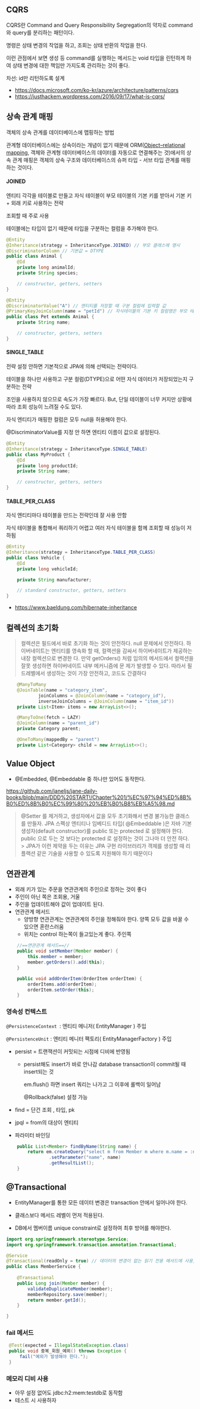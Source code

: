 ## CQRS

CQRS란 Command and Query Responsibility Segregation의 약자로 command와 query를 분리하는 패턴이다.

명령은 상태 변경의 작업을 하고, 조회는 상태 반환의 작업을 한다. 

이런 관점에서 보면 생성 등 command를 실행하는 메서드는 void 타입을 린턴하게 하여 상태 변경에 대한 책임만 가지도록 관리하는 것이 좋다. 

차선: id만 리턴하도록 설계

- https://docs.microsoft.com/ko-kr/azure/architecture/patterns/cqrs
- https://justhackem.wordpress.com/2016/09/17/what-is-cqrs/



## 상속 관계 매핑

객체의 상속 관계를 데이터베이스에 맵핑하는 방법

관계형 데이터베이스에는 상속이라는 개념이 없기 때문에 ORM([Object–relational mapping](https://en.wikipedia.org/wiki/Object–relational_mapping), 객체와 관계형 데이터베이스의 데이터를 자동으로 연결해주는 것)에서의 상속 관계 매핑은 객체의 상속 구조와 데이터베이스의 슈퍼 타입 - 서브 타입 관계를 매핑하는 것이다.

#### JOINED

엔티티 각각을 테이블로 만들고 자식 테이블이 부모 테이블의 기본 키를 받아서 기본 키 + 외래 키로 사용하는 전략

조회할 때 주로 사용

테이블에는 타입이 없기 때문에 타입을 구분하는 컬럼을 추가해야 한다.

```java
@Entity
@Inheritance(strategy = InheritanceType.JOINED) // 부모 클래스에 명시
@DiscriminatorColumn // 기본값 = DTYPE
public class Animal {
    @Id
    private long animalId;
    private String species;

    // constructor, getters, setters 
}

@Entity
@DiscriminatorValue("A") // 엔티티를 저장할 때 구분 컬럼에 입력할 값
@PrimaryKeyJoinColumn(name = "petId") // 자식테이블의 기본 키 컬럼명은 부모 테이블의 id 컬럼명을 기본으로 사용하지만, 변경하고 싶다면 이 어노테이션을 사용하면 된다.
public class Pet extends Animal {
    private String name;

    // constructor, getters, setters
}
```



#### SINGLE_TABLE

전략 설정 안하면 기본적으로 JPA에 의해 선택되는 전략이다.

테이블을 하나만 사용하고 구분 컬럼(DTYPE)으로 어떤 자식 데이터가 저장되었는지 구분하는 전략

조인을 사용하지 않으므로 속도가 가장 빠르다. But, 단일 테이블이 너무 커지만 상황에 따라 조회 성능이 느려질 수도 있다. 

자식 엔티티가 매핑한 컬럼은 모두 null을 허용해야 한다. 

@DiscriminatorValue를 지정 안 하면 엔티티 이름이 값으로 설정된다. 

```java
@Entity
@Inheritance(strategy = InheritanceType.SINGLE_TABLE)
public class MyProduct {
    @Id
    private long productId;
    private String name;

    // constructor, getters, setters
}
```



#### TABLE_PER_CLASS

자식 엔티티마다 테이블을 만드는 전략인데 잘 사용 안함

자식 테이블을 통합해서 쿼리하기 어렵고 여러 자식 테이블을 함께 조회할 때 성능이 저하됨

```java
@Entity
@Inheritance(strategy = InheritanceType.TABLE_PER_CLASS)
public class Vehicle {
    @Id
    private long vehicleId;

    private String manufacturer;

    // standard constructor, getters, setters
}
```



- https://www.baeldung.com/hibernate-inheritance



## 컬렉션의 초기화

> 컬렉션은 필드에서 바로 초기화 하는 것이 안전하다. null 문제에서 안전하다. 하이버네이트는 엔티티를 영속화 할 때, 컬랙션을 감싸서 하이버네이트가 제공하는 내장 컬렉션으로 변경한 다. 만약 getOrders() 처럼 임의의 메서드에서 컬력션을 잘못 생성하면 하이버네이트 내부 메커니즘에 문 제가 발생할 수 있다. 따라서 필드레벨에서 생성하는 것이 가장 안전하고, 코드도 간결하다

```java
    @ManyToMany
    @JoinTable(name = "category_item",
            joinColumns = @JoinColumn(name = "category_id"),
            inverseJoinColumns = @JoinColumn(name = "item_id"))
    private List<Item> items = new ArrayList<>();
```

```java
    @ManyToOne(fetch = LAZY)
    @JoinColumn(name = "parent_id")
    private Category parent;

    @OneToMany(mappedBy = "parent")
    private List<Category> child = new ArrayList<>();
```



 ## Value Object

- @Embedded, @Embeddable 중 하나만 있어도 동작한다.

https://github.com/janeljs/jane-daily-books/blob/main/DDD%20START!/Chapter%201/%EC%97%94%ED%8B%B0%ED%8B%B0%EC%99%80%20%EB%B0%B8%EB%A5%98.md

> @Setter 를 제거하고, 생성자에서 값을 모두 초기화해서 변경 불가능한 클래스를 만들자. JPA 스펙상 엔티티나 임베디드 타입( @Embeddable )은 자바 기본 생성자(default constructor)를 public 또는 protected 로 설정해야 한다. public 으로 두는 것 보다는 protected 로 설정하는 것이 그나마 더 안전 하다. > JPA가 이런 제약을 두는 이유는 JPA 구현 라이브러리가 객체를 생성할 때 리플랙션 같은 기술을 사용할 수 있도록 지원해야 하기 때문이다



## 연관관계

- 외래 키가 있는 주문을 연관관계의 주인으로 정하는 것이 좋다
- 주인이 아닌 쪽은 조회용, 거울
- 주인을 업데이트해야 값이 업데이트 된다.
- 연관관계 메서드
  - 양방향 연관관계는 연관관계의 주인을 정해줘야 한다. 양쪽 모두 값을 바꿀 수 있으면 혼란스러움
  - 위치는 control 하는쪽이 들고있는게 좋다. 주인쪽

```java
    //==연관관계 메서드==//
    public void setMember(Member member) {
        this.member = member;
        member.getOrders().add(this);
    }

    public void addOrderItem(OrderItem orderItem) {
        orderItems.add(orderItem);
        orderItem.setOrder(this);
    }

```



### 영속성 컨텍스트

`@PersistenceContext `: 엔티티 메니저( EntityManager ) 주입

`@PersistenceUnit` : 엔티티 메니터 팩토리( EntityManagerFactory ) 주입

- persist = 트랜잭션이 커밋되는 시점에 디비에 반영됨

  - persist해도 insert가 바로 안나감 database transaction이 commit될 때 insert되는 것

    em.flush() 하면 insert 쿼리는 나가고 그 이후에 롤백이 일어남

    @Rollback(false) 설정 가능

- find = 단건 조회 , 타입, pk

- jpql = from의 대상이 엔티티

- 파라미터 바인딩

```java
    public List<Member> findByName(String name) {
        return em.createQuery("select m from Member m where m.name = :name", Member.class)
                .setParameter("name", name)
                .getResultList();
    }
```



## @Transactional

- EntityManager를 통한 모든 데이터 변경은 transaction 안에서 일어나야 한다.

- 클래스보다 메서드 레벨이 먼저 적용된다.
- DB에서 멤버이름 unique constraint로  설정하여 최후 방어를 해야한다.

```java
import org.springframework.stereotype.Service;
import org.springframework.transaction.annotation.Transactional;

@Service
@Transactional(readOnly = true) // 데이터의 변경이 없는 읽기 전용 메서드에 사용, 영속성 컨텍스트를 플러시 하지 않으므로 약간의 성능 향상(읽기 전용에는 다 적용)
public class MemberService {
    
    @Transactional
    public Long join(Member member) {
        validateDuplicateMember(member); 
        memberRepository.save(member);
        return member.getId();
    }

}
```



### fail 메서드

```java
 @Test(expected = IllegalStateException.class)
 public void 중복_회원_예외() throws Exception {
     fail("예외가 발생해야 한다.");
 }

```



### 메모리 디비 사용

- 아무 설정 없어도 jdbc:h2:mem:testdb로 동작함
- 테스트 시 사용하자

